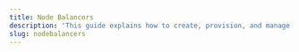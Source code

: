 ```yaml
---
title: Node Balancers
description: 'This guide explains how to create, provision, and manage NodeBalancers, virtual appliances that manage traffic to your website(s) ensuring they remain online.'
slug: nodebalancers
---
```


